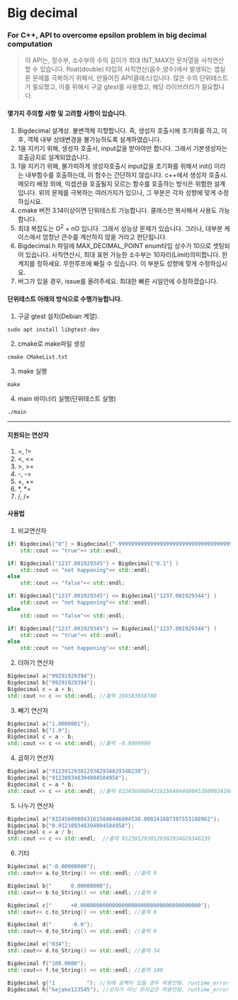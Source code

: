 # Big decimal

### For C++, API to overcome epsilon problem in big decimal computation

> 이 API는, 정수부, 소수부의 수의 길이가 최대 INT_MAX인 문자열을 사칙연산 할 수 있습니다.
float(double) 타입의 사칙연산(음수,양수)에서 발생되는 엡실론 문제를 극복하기 위해서, 만들어진 API(클래스)입니다.
많은 수의 단위테스트가 필요했고, 이를 위해서 구글 gtest를 사용했고, 해당 라이브러리가 필요합니다.

#### 몇가지 주의할 사항 및 고려할 사항이 있습니다.
1. Bigdecimal 설계상. 불변객체 지향합니다. 즉, 생성자 호출시에 초기화를 하고, 이후, 객체 내부 상태변경을 불가능하도록 설계하였습니다.
2. 1을 지키기 위해, 생성자 호출시, input값을 받아야만 합니다. 그래서 기본생성자는 호출금지로 설계되었습니다.
3. 1을 지키기 위해, 불가피하게 생성자호출시 input값을 초기화를 위해서 init() 이라는 내부함수를 호출하는데, 이 함수는 간단하지 않습니다.
   c++에서 생성자 호출시. 메모리 배정 외에, 익셉션을 호출될지 모르는 함수를 호출하는 방식은 위험한 설계입니다.
   위의 문제를 극복하는 여러가지가 있으나, 그 부분은 각자 성향에 맞게 수정하십시요.
4. cmake 버전 3.14이상이면 단위테스트 가능합니다. 클래스만 복사해서 사용도 가능합니다.
5. 최대 복잡도는 O<sup>2</sup> + nO 입니다. 그래서 성능상 문제가 있습니다.
   그러나, 대부분 케이스에서 엄청난 큰수를 계산하지 않을 거라고 판단됩니다.
6. Bigdecimal.h 파일에 MAX_DECIMAL_POINT enum타입 상수가 10으로 셋팅되어 있습니다. 
   사칙연산시, 최대 표현 가능한 소수부는 10자리(Limit)의미합니다. 한계치를 정하세요. 
   무한루프에 빠질 수 있습니다. 이 부분도 성향에 맞게 수정하십시요.
7. 버그가 있을 경우, issue를 올려주세요. 최대한 빠른 시일안에 수정하겠습니다.

#### 단위테스트 아래의 방식으로 수행가능합니다.
1. 구글 gtest 설치(Debian 계열).
```shell
sudo apt install libgtest-dev
```
2. cmake로 make파일 생성
```shell
cmake CMakeList.txt
```
3. make 실행
```shell
make
```
4. main 바이너리 실행(단위테스트 실행)
```shell
./main
```

---------------------------
#### 지원되는 연산자
1. =, !=
2. <, <=
3. \>, >=
4. -, -=
5. +, +=
6. *, *=
7. /, /=

#### 사용법
1. 비교연산자
```c++
if( Bigdecimal{"0"} > Bigdecimal{"-99999999999999999999999999999999999999999999999999999999999999999999"} )
    std::cout << "true"<< std::endl;

if( Bigdecimal{"1237.001929345"} < Bigdecimal{"0.1"} )
    std::cout << "not happening"<< std::endl;
else
    std::cout << "false"<< std::endl;

if( Bigdecimal{"1237.001929345"} <= Bigdecimal{"1237.001929344"} )
    std::cout << "not happening"<< std::endl;
else
    std::cout << "false"<< std::endl;

if( Bigdecimal{"1237.001929345"} >= Bigdecimal{"1237.001929344"} )
    std::cout << "true"<< std::endl;
else
    std::cout << "not happening"<< std::endl;
```
2. 더하기 연산자
```c++
Bigdecimal a{"99291929394"};
Bigdecimal b{"99291929394"};
Bigdecimal c = a + b;
std::cout << c << std::endl; //출력 198583858788
```
3. 빼기 연산자
```c++
Bigdecimal a{"1.0000001"};
Bigdecimal b{"1.9"};
Bigdecimal c = a - b;
std::cout << c << std::endl; //출력 -0.8999999
```
4. 곱하기 연산자
```c++
Bigdecimal a{"9123912938129382934829348239"};
Bigdecimal b{"912389348394894584958"};
Bigdecimal c = a * b;
std::cout << c << std::endl; //출력 8324560980431615848446804538000241607397553188962
```
5. 나누기 연산자
```c++
Bigdecimal a{"8324560980431615848446804538.000241607397553188962"};
Bigdecimal b{"0.912389348394894584958"};
Bigdecimal c = a / b;  
std::cout << c << std::endl;  //출력 9123912938129382934829348239
```
6. 기타
```c++
Bigdecimal a{"-0.00000000"};
std::cout<< a.to_String() << std::endl; //출력 0

Bigdecimal b{"      0.00000000"};
std::cout<< b.to_String() << std::endl; //출력 0

Bigdecimal c{"      +0.00000000000000000000000000000000000000"};
std::cout<< c.to_String() << std::endl; //출력 0

Bigdecimal d{"      -0.0"};
std::cout<< d.to_String() << std::endl; //출력 0

Bigdecimal e{"034"};
std::cout<< d.to_String() << std::endl; //출력 34

Bigdecimal f{"100.0000"};
std::cout<< f.to_String() << std::endl; //출력 100

Bigdecimal g{"1          "}; //뒤에 공백이 있을 경우 허용안됨. runtime_error exception 발생
Bigdecimal h{"kejake123545"}; //숫자가 아닌 문자값은 허용안됨. runtime_error exception 발생
```
